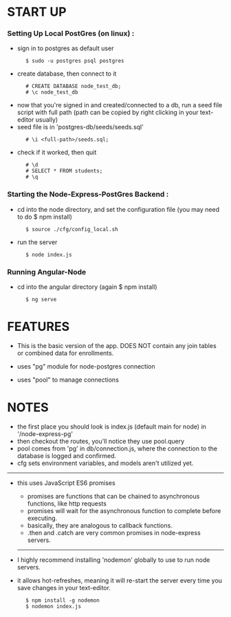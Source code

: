 # START UP

### Setting Up Local PostGres (on linux) :

  - sign in to postgres as default user
```
      $ sudo -u postgres psql postgres
```
  - create database, then connect to it
```
      # CREATE DATABASE node_test_db;
      # \c node_test_db
```
  - now that you're signed in and created/connected to a db, run a seed file script with full path (path can be copied by right clicking in your text-editor usually)
  - seed file is in 'postgres-db/seeds/seeds.sql'
```  
      # \i <full-path>/seeds.sql;
```
  - check if it worked, then quit
```  
      # \d
      # SELECT * FROM students;
      # \q
```


### Starting the Node-Express-PostGres Backend :

  - cd into the node directory, and set the configuration file (you may need to do $ npm install)
```
      $ source ./cfg/config_local.sh
```
  - run the server
```
      $ node index.js
```

### Running Angular-Node

  - cd into the angular directory (again $ npm install)
```
      $ ng serve
```


# FEATURES

  - This is the basic version of the app. DOES NOT contain any join tables or combined data for enrollments.

  - uses "pg" module for node-postgres connection
  - uses "pool" to manage connections

# NOTES

  - the first place you should look is index.js (default main for node) in '/node-express-pg'
  - then checkout the routes, you'll notice they use pool.query
  - pool comes from 'pg' in db/connection.js, where the connection to the database is logged and confirmed.
  - cfg sets environment variables, and models aren't utilized yet.

  ---

  - this uses JavaScript ES6 promises
    - promises are functions that can be chained to asynchronous functions, like http requests
    - promises will wait for the asynchronous function to complete before executing.
    - basically, they are analogous to callback functions.
    - .then and .catch are very common promises in node-express servers.

    ---

  - I highly recommend installing 'nodemon' globally to use to run node servers.
  - it allows hot-refreshes, meaning it will re-start the server every time you save changes in your text-editor.  
```
      $ npm install -g nodemon
      $ nodemon index.js
```
